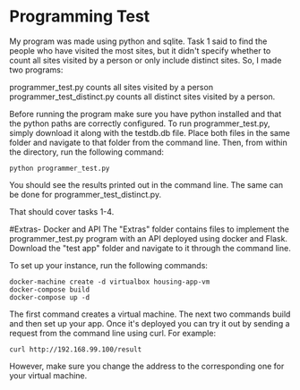 # Programming Test

My program was made using python and sqlite.  Task 1 said to find the people who have visited the most sites, 
but it didn't specify whether to count all sites visited by a person or only include distinct sites.  So, I made two programs:  

programmer_test.py counts all sites visited by a person
programmer_test_distinct.py counts all distinct sites visited by a person.

Before running the program make sure you have python installed and that the python paths are correctly configured.  To run programmer_test.py, simply download it along with the testdb.db file.  Place both files in the same folder and navigate to that folder from the command line.  Then, from within the directory, run the following command:
```
python programmer_test.py
```
You should see the results printed out in the command line.  The same can be done for programmer_test_distinct.py.

That should cover tasks 1-4.  

#Extras- Docker and API
The "Extras" folder contains files to implement the programmer_test.py program with an API deployed using docker and Flask. Download the "test app" folder and navigate to it through the command line.

To set up your instance, run the following commands: 
```
docker-machine create -d virtualbox housing-app-vm
docker-compose build
docker-compose up -d
```
The first command creates a virtual machine.  The next two commands build and then set up your app.  Once it's deployed you can try it out by sending a request from the command line using curl.   For example:
```
curl http://192.168.99.100/result
```
However, make sure you change the address to the corresponding one for your virtual machine.
